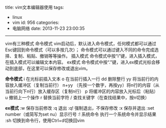 title: vim文本编辑器使用
tags:
  - linux
  - vim
id: 956
categories:
  - 电脑网络
date: 2013-11-23 23:00:35
---

vim有三种模式
 命令模式 
 vim启动后，默认进入命令模式，任何模式都可以通过Esc键回到命令模式（可以多按几次）； 
 命令模式可以通过键入不同的命令完成选择、复制、粘贴、撤销等等操作。 
 插入模式 
 命令模式中按“i”键，进入插入模式，在插入模式可以编辑文本内容。 
 ex模式 
 命令模式中按“.”键，进入ex模式光标会移动到底部，在这里可以保存修改或退出vim。 
<!--more-->

 **命令模式** 
 i 在光标前插入文本 
 o 在当前行插入一行 
 dd 删除整行 
 yy 将当前行的内容放入缓冲区（复制当前行） 
 n+yy （先按一个数字，再按yy）将n行的内容（从当前行向下n行）放入缓存区（复制n行） 
 p 将缓冲区的内容放入光标后（粘贴） 
 u 撤销上一个操作 
 r 替换当前字符 
 / 查找关键字（在查找结果中，按n切换） 

 **ex模式** 
 :w 保存当前修改 
 :q 退出 
 :q! 强制退出，不保存修改 
 :x 保存并退出 
 :set number（或简写为set nu）显示行号 
 :! 系统命令 执行一个系统命令并显示结果 
 :sh 切换到命令行，使用Ctrl+d切换回vim 